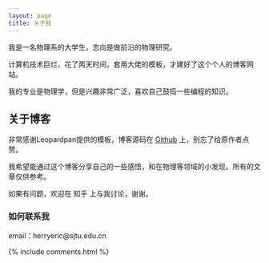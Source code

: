 ```yaml
---
layout: page
title: 关于我
---
```


我是一名物理系的大学生，志向是做前沿的物理研究。
<p>
计算机技术巨烂，花了两天时间，套用大佬的模板，才建好了这个个人的博客网站。
<p>
我的专业是物理学，但是兴趣非常广泛，喜欢自己鼓捣一些编程的知识。

<p>

<h2> 关于博客 </h2>  

<p>

非常感谢Leopardpan提供的模板，博客源码在 <a target="_blank" href='https://github.com/leopardpan/leopardpan.github.io/'>Github</a> 上，别忘了给原作者点赞。

<p>

我希望能通过这个博客分享自己的一些感悟，和在物理等领域的小发现。所有的文章仅供参考。

<p>

如果有问题，欢迎在 <a target="-blank" herf='http://www.zhihu.com/people/tian-kong-67-78-93/'>知乎</a> 上与我讨论，谢谢。
<p>

<p>



<p>


<h3> 如何联系我 </h3>  

<p>
email：herryeric@sjtu.edu.cn


{% include comments.html %}

